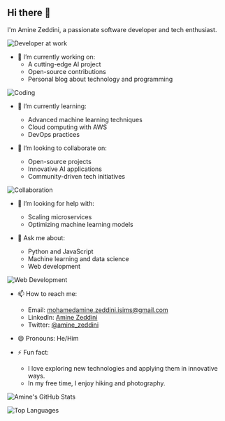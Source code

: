 ## Hi there 👋

I'm Amine Zeddini, a passionate software developer and tech enthusiast.

![Developer at work](https://www.example.com/developer-at-work.jpg)

- 🔭 I’m currently working on:
  - A cutting-edge AI project
  - Open-source contributions
  - Personal blog about technology and programming

![Coding](https://www.example.com/coding.jpg)

- 🌱 I’m currently learning:
  - Advanced machine learning techniques
  - Cloud computing with AWS
  - DevOps practices

- 👯 I’m looking to collaborate on:
  - Open-source projects
  - Innovative AI applications
  - Community-driven tech initiatives

![Collaboration](https://www.example.com/collaboration.jpg)

- 🤔 I’m looking for help with:
  - Scaling microservices
  - Optimizing machine learning models

- 💬 Ask me about:
  - Python and JavaScript
  - Machine learning and data science
  - Web development

![Web Development](https://www.example.com/web-development.jpg)

- 📫 How to reach me:
  - Email: [mohamedamine.zeddini.isims@gmail.com](mohamedamine.zeddini.isims@gmail.com)
  - LinkedIn: [Amine Zeddini](https://www.linkedin.com/in/amine-zeddini)
  - Twitter: [@amine_zeddini](https://twitter.com/amine_zeddini)

- 😄 Pronouns: He/Him

- ⚡ Fun fact:
  - I love exploring new technologies and applying them in innovative ways.
  - In my free time, I enjoy hiking and photography.

![Amine's GitHub Stats](https://github-readme-stats.vercel.app/api?username=Amine-Zeddini&show_icons=true&theme=radical)

![Top Languages](https://github-readme-stats.vercel.app/api/top-langs/?username=Amine-Zeddini&layout=compact&theme=radical)
